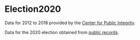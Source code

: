 # Election2020

Data for 2012 to 2018 provided by the [Center for Public Integrity](https://github.com/PublicI/us-polling-places).

Data for the 2020 election obtained from [public records](https://github.com/mississippifreepress/Election2020/blob/main/2020%20COUNTY%20PRECINCTS.PDF).
